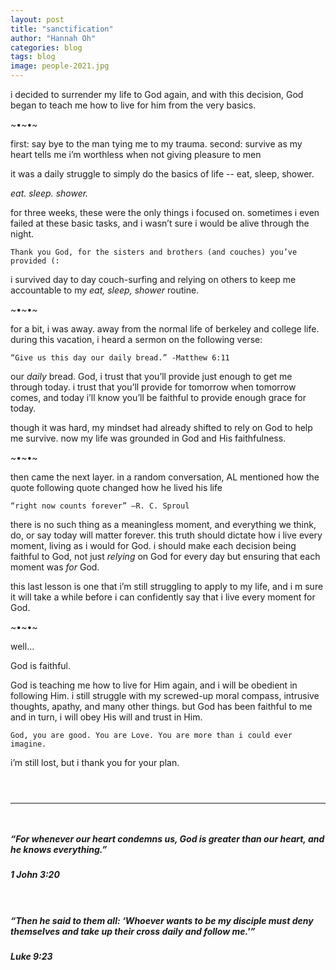 ```yaml
---
layout: post
title: "sanctification"
author: "Hannah Oh"
categories: blog
tags: blog
image: people-2021.jpg
---
```


i decided to surrender my life to God again, and with this decision, God began
to teach me how to live for him from the very basics.

~•~•~

first: say bye to the man tying me to my trauma.
second: survive as my heart tells me i’m worthless when not giving pleasure to
men

it was a daily struggle to simply do the basics of life -- eat, sleep, shower.

*eat. sleep. shower.*

for three weeks, these were the only things i focused on. sometimes i even
failed at these basic tasks, and i wasn’t sure i would be alive through the
night.

```
Thank you God, for the sisters and brothers (and couches) you’ve provided (:
```

i survived day to day couch-surfing and relying on others to keep me
accountable to my *eat, sleep, shower* routine.

~•~•~

for a bit, i was away. away from the normal life of berkeley and college life.
during this vacation, i heard a sermon on the following verse:

```
“Give us this day our daily bread.” -Matthew 6:11
```

our *daily* bread. God, i trust that you’ll provide just enough to get me
through today. i trust that you’ll provide for tomorrow when tomorrow comes,
and today i’ll know you’ll be faithful to provide enough grace for today.

though it was hard, my mindset had already shifted to rely on God to help me
survive. now my life was grounded in God and His faithfulness.

~•~•~

then came the next layer. in a random conversation, AL mentioned how the
quote following quote changed how he lived his life

```
“right now counts forever” –R. C. Sproul
```

there is no such thing as a meaningless moment, and everything we think, do,
or say today will matter forever. this truth should dictate how i live every
moment, living as i would for God. i should make each decision being faithful
to God, not just *relying* on God for every day but ensuring that each moment
was *for* God.

this last lesson is one that i’m still struggling to apply to my life, and i
m sure it will take a while before i can confidently say that i live every
moment for God.

~•~•~

well…

God is faithful.

God is teaching me how to live for Him again, and i will be obedient in
following Him. i still struggle with my screwed-up moral compass, intrusive
thoughts, apathy, and many other things. but God has been faithful to me and
in turn, i will obey His will and trust in Him.

```
God, you are good. You are Love. You are more than i could ever imagine.
```

i’m still lost, but i thank you for your plan.


` `  
` `  

---

` `  
##### “For whenever our heart condemns us, God is greater than our heart, and he knows everything.”
##### 1 John 3:20
` `  
##### “Then he said to them all: ‘Whoever wants to be my disciple must deny themselves and take up their cross daily and follow me.'”
##### Luke 9:23 

